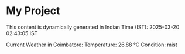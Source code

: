# My Project

This content is dynamically generated in Indian Time (IST): 2025-03-20 02:43:05 IST


Current Weather in Coimbatore:
Temperature: 26.88 °C
Condition: mist
